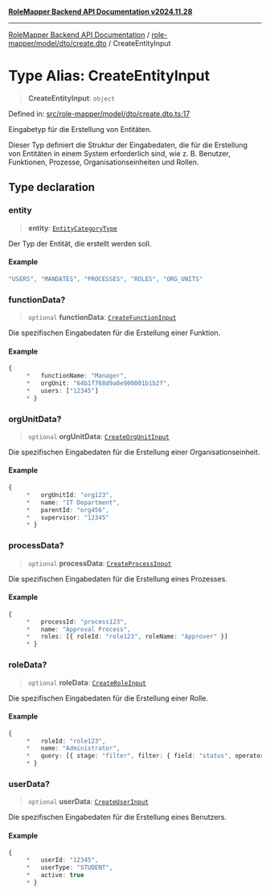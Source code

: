 [**RoleMapper Backend API Documentation v2024.11.28**](../../../../../README.md)

***

[RoleMapper Backend API Documentation](../../../../../modules.md) / [role-mapper/model/dto/create.dto](../README.md) / CreateEntityInput

# Type Alias: CreateEntityInput

> **CreateEntityInput**: `object`

Defined in: [src/role-mapper/model/dto/create.dto.ts:17](https://github.com/FlowCraft-AG/RoleMapper/blob/536244048d4b335d6a9047c5d05cfa1a8bc97efb/backend/src/role-mapper/model/dto/create.dto.ts#L17)

Eingabetyp für die Erstellung von Entitäten.

Dieser Typ definiert die Struktur der Eingabedaten, die für die Erstellung von Entitäten
in einem System erforderlich sind, wie z. B. Benutzer, Funktionen, Prozesse,
Organisationseinheiten und Rollen.

## Type declaration

### entity

> **entity**: [`EntityCategoryType`](../../../entity/entities.entity/type-aliases/EntityCategoryType.md)

Der Typ der Entität, die erstellt werden soll.

#### Example

```ts
"USERS", "MANDATES", "PROCESSES", "ROLES", "ORG_UNITS"
```

### functionData?

> `optional` **functionData**: [`CreateFunctionInput`](../../../input/create.input/type-aliases/CreateFunctionInput.md)

Die spezifischen Eingabedaten für die Erstellung einer Funktion.

#### Example

```ts
{
     *   functionName: "Manager",
     *   orgUnit: "64b1f768d9a8e900001b1b2f",
     *   users: ["12345"]
     * }
```

### orgUnitData?

> `optional` **orgUnitData**: [`CreateOrgUnitInput`](../../../input/create.input/type-aliases/CreateOrgUnitInput.md)

Die spezifischen Eingabedaten für die Erstellung einer Organisationseinheit.

#### Example

```ts
{
     *   orgUnitId: "org123",
     *   name: "IT Department",
     *   parentId: "org456",
     *   supervisor: "12345"
     * }
```

### processData?

> `optional` **processData**: [`CreateProcessInput`](../../../input/create.input/type-aliases/CreateProcessInput.md)

Die spezifischen Eingabedaten für die Erstellung eines Prozesses.

#### Example

```ts
{
     *   processId: "process123",
     *   name: "Approval Process",
     *   roles: [{ roleId: "role123", roleName: "Approver" }]
     * }
```

### roleData?

> `optional` **roleData**: [`CreateRoleInput`](../../../input/create.input/type-aliases/CreateRoleInput.md)

Die spezifischen Eingabedaten für die Erstellung einer Rolle.

#### Example

```ts
{
     *   roleId: "role123",
     *   name: "Administrator",
     *   query: [{ stage: "filter", filter: { field: "status", operator: "EQ", value: "active" } }]
     * }
```

### userData?

> `optional` **userData**: [`CreateUserInput`](../../../input/create.input/type-aliases/CreateUserInput.md)

Die spezifischen Eingabedaten für die Erstellung eines Benutzers.

#### Example

```ts
{
     *   userId: "12345",
     *   userType: "STUDENT",
     *   active: true
     * }
```
